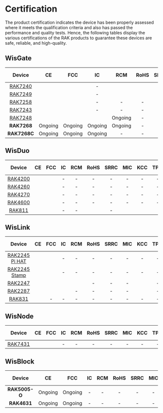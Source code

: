 # Certification



The product certification indicates the device has been properly assessed where it meets the qualification criteria and also has passed the performance and quality tests. Hence, the following tables display the various certifications of the RAK products to guarantee these devices are safe, reliable, and high-quality.



## WisGate

|  Device  | CE | FCC | IC | RCM | RoHS | SRRC | MIC | KCC | TPIT | OFCA | IMDA | ANATEL | Ukraine | IP67 | TEMPERATURE TEST |
| :------: |:--:|:---:|:--:|:---:|:----:|:----:|:---:|:---:|:----:|:----:|:----:|:------:|:-------:|:----:|:----------------:|
| <a href="/Product-Categories/WisGate/RAK7240/Overview/" target="_blank"> RAK7240 </a> | [](https://downloads.rakwireless.com/LoRa/RAK7240/Certification-Report/RAK7240_CE_Certificate.zip) | [](https://downloads.rakwireless.com/LoRa/RAK7240/Certification-Report/RAK7240_FCC_Certificate.zip)  |   -   |  [](https://downloads.rakwireless.com/LoRa/RAK7240/Certification-Report/RAK7240-RCM-Declaration-of-Conformity.pdf)  |  [](https://downloads.rakwireless.com/LoRa/RAK7240/Certification-Report/RAK-ROHS-ATL202011241747R01-Report.pdf)   |  -   |  -  |  -  |  -  |  -  |  -  | Ongoing | - | - | - |
| <a href="/Product-Categories/WisGate/RAK7249/Overview/" target="_blank"> RAK7249 </a> | [](https://downloads.rakwireless.com/LoRa/DIY-Gateway-RAK7249/Certification-Report/RAK7249_RED%28CE%29_Certificate.zip) | [](https://downloads.rakwireless.com/LoRa/DIY-Gateway-RAK7249/Certification-Report/RAK7249_FCC_Certificate.zip)  |  -  | [](https://downloads.rakwireless.com/LoRa/DIY-Gateway-RAK7249/Certification-Report/RAK7249-RCM-Declaration-of-Conformity.pdf) | [](https://downloads.rakwireless.com/LoRa/DIY-Gateway-RAK7249/Certification-Report/RAK7249-ROHS-ATL20191105773R01-Report.pdf) |   -   |  -  |   -   |  -   |   -   |  -  |   -   |   -   | [](https://downloads.rakwireless.com/LoRa/DIY-Gateway-RAK7249/Certification-Report/RAK7249_Enclosure_IP67_Test_Report.pdf) | [](https://downloads.rakwireless.com/LoRa/DIY-Gateway-RAK7249/Certification-Report/RAK7249_High%26Low-Temperature_Test_Report.pdf) |
| <a href="/Product-Categories/WisGate/RAK7258/Overview/" target="_blank"> RAK7258 </a> |  [](https://downloads.rakwireless.com/LoRa/Indoor-Gateway-RAK7258/Certification-Report/RAK7258_CE_Certificate.zip)    |  [](https://downloads.rakwireless.com/LoRa/Indoor-Gateway-RAK7258/Certification-Report/RAK7258_FCC_Certificate.zip)   | - | - | - | -| - | - | - | - | - | - | - | - | - |
| <a href="/Product-Categories/WisGate/RAK7243/Overview/" target="_blank"> RAK7243 </a> |  [](https://downloads.rakwireless.com/LoRa/Pilot-Gateway-Pro-RAK7243/Certification-Report/RAK7243_CE_Certificate.zip)   | [](https://downloads.rakwireless.com/LoRa/Pilot-Gateway-Pro-RAK7243/Certification-Report/RAK7243_FCC_Certificate.zip) |  -  |  -  | - | - |  -  | - | - | - | - | - | - | - | -  |
| <a href="/Product-Categories/WisGate/RAK7248/Overview/" target="_blank"> RAK7248 </a>| [](https://downloads.rakwireless.com/LoRa/RAK7248/Certification/RAK7248_CE_Certification.zip) | [](https://downloads.rakwireless.com/LoRa/RAK7248/Certification/RAK7248_FCC_Certification.zip)  | [](https://downloads.rakwireless.com/LoRa/RAK7248/Certification/RAK7248_IC_Certification.zip) | Ongoing  | - | [](https://downloads.rakwireless.com/LoRa/RAK7248/Certification/RAK7248_SRRC_certification.zip) | - | Ongoing | - | Ongoing | [](https://downloads.rakwireless.com/LoRa/RAK7248/Certification/RAK7248_IMDA_Certification.zip) | - | [](https://downloads.rakwireless.com/LoRa/RAK7248/Certification/RAK7248_Ukraine_Certification.rar) |  - |  -  |
| **RAK7268**  | Ongoing | Ongoing | Ongoing | Ongoing |  -  |  -  |  -  | Ongoing |  -  |  -  | - | Ongoing | - |  -  |  -  |
| **RAK7268C** | Ongoing | Ongoing | Ongoing |  - |  -  |  -  |  -  |  -  |  -   |  -  | -  |  -  |  -  | -  | - |

## WisDuo

| Device  |  CE  |  FCC  | IC  | RCM |  RoHS  | SRRC |  MIC   | KCC  |  TPIT  | OFCA | IMDA | ANATEL | Ukraine | IP67 | TEMPERATURE TEST |
| :-----: | :--: | :---: | :-: | :-: | :----: | :--: | :----: | :--: | :----: | :--: | :--: | :----: | :-----: | :--: | :--------------: |
| <a href="/Product-Categories/WisDuo/RAK4200-Module/Overview/" target="_blank"> RAK4200 </a> | [](https://downloads.rakwireless.com/LoRa/RAK4200/Certification-Report/RAK4200H_CE_Certificate.zip)  | [](https://downloads.rakwireless.com/LoRa/RAK4200/Certification-Report/RAK4200_FCC_certification.zip)  | - | - | - | - | - | - | - | - | - | - | - | - | - |
| <a href="/Product-Categories/WisDuo/RAK4260-Module/Overview/" target="_blank"> RAK4260 </a> | [](https://downloads.rakwireless.com/LoRa/RAK4260/Certification-Report/RAK4260H-CE-ATL20191108787-Certificate.pdf) | [](https://downloads.rakwireless.com/LoRa/RAK4260/Certification-Report/RAK4260H-FCC-2AF6B-Certificate.pdf) | - | - | - | - | - | - | - | - | - | - |  - | - | - |
| <a href="/Product-Categories/WisDuo/RAK4270-Module/Overview/" target="_blank"> RAK4270 </a> | [](https://downloads.rakwireless.com/LoRa/RAK4270/Certification-Report/CE%20Certification.zip)  |  [](https://downloads.rakwireless.com/LoRa/RAK4270/Certification-Report/FCC%20Certification.zip)  | - | - | - | - | - | - | - | - | - | - | - | - | - |
| <a href="/Product-Categories/WisDuo/RAK4600-Module/Overview/" target="_blank"> RAK4600 </a> | [](https://downloads.rakwireless.com/LoRa/RAK4600/Certification/RAK4600%20CE%20Certification.zip)  | [](https://downloads.rakwireless.com/LoRa/RAK4600/Certification/RAK4600%20FCC%20Certification.zip)  | - | - | - | - | - | - | - | - | - | - | - | - | - |
| <a href="/Product-Categories/WisDuo/RAK811-Module/Overview/" target="_blank"> RAK811 </a>  | [](https://downloads.rakwireless.com/LoRa/RAK811/Certification_Report/RAK811%20CE%20Certification.rar) | [](https://downloads.rakwireless.com/LoRa/RAK811/Certification_Report/RAK811%C2%A0FCC%20Certification.rar) |  -  |  -  | [](https://downloads.rakwireless.com/LoRa/RAK811/Certification_Report/RAK811%C2%A0ROSH%20Certification.rar) |  -   | [](https://downloads.rakwireless.com/LoRa/RAK811/Certification_Report/RAK811%C2%A0MIC%20Certification.rar) | [](https://downloads.rakwireless.com/LoRa/RAK811/Certification_Report/RAK811_KCC%C2%A0%28Certificate%29.pdf) | [](https://downloads.rakwireless.com/LoRa/RAK811/Certification_Report/RAK811%20AS923%20Actility%20TPIT%20Certificate.zip) | - | - | -  | - | - | - |

## WisLink

|  Device  |  CE   |  FCC  |  IC  |  RCM  | RoHS | SRRC | MIC | KCC  | TPIT | OFCA | IMDA | ANATEL | Ukraine | IP67 | TEMPERATURE TEST |
| :------: | :---: | :---: | :--: | :---: | :--: | :--: | :-: | :--: | :--: | :--: | :--: | :----: | :-----: | :--: | :--------------: |
| <a href="/Product-Categories/WisLink/RAK2245-Pi-HAT/Overview/" target="_blank"> RAK2245 Pi HAT </a> | [](https://downloads.rakwireless.com/LoRa/RAK2245-Pi-HAT/Certification-Report/RAK2245_Pi_HAT_CE_Certificate.zip)  | [](https://downloads.rakwireless.com/LoRa/RAK2245-Pi-HAT/Certification-Report/RAK2245_Pi_HAT_FCC_Certificate.zip) | - | - | - | - | - | - | - | - | - | - | - | - | - |
| <a href="/Product-Categories/WisLink/RAK2245-Stamp-Edition/Overview/" target="_blank"> RAK2245 Stamp </a> |  [](https://downloads.rakwireless.com/LoRa/RAK2245/Certification-Report/RAK2245_CE_Certificate.zipm) | [](https://downloads.rakwireless.com/LoRa/RAK2245/Certification-Report/RAK2245_FCC_Certificate.zip) | - | - | - | - | - | - | - | - | - | - | - | - | - |
| <a href="/Product-Categories/WisLink/RAK2247/Overview/" target="_blank"> RAK2247 </a> |  [](https://downloads.rakwireless.com/LoRa/RAK2247-Mini-PCIe/Certification-Report/RAK2247_CE_Certificate.zip)  |  [](https://downloads.rakwireless.com/LoRa/RAK2247-Mini-PCIe/Certification-Report/RAK2247_FCC_Certificate.zip)   | [](https://downloads.rakwireless.com/LoRa/RAK2247-Mini-PCIe/Certification-Report/RAK2247_IC_certificate%20.zip) | [](https://downloads.rakwireless.com/LoRa/RAK2247-Mini-PCIe/Certification-Report/RAK2247-RCM-Declaration-of-Conformity.pdf) | - | - | - | [](https://downloads.rakwireless.com/LoRa/RAK2247-Mini-PCIe/Certification-Report/RAK2247-RCM-Declaration-of-Conformity.pdf) | - | - | - | - | - | - | - |
| <a href="/Product-Categories/WisLink/RAK2287/Overview/" target="_blank"> RAK2287 </a> | [](https://downloads.rakwireless.com/LoRa/RAK2287-Mini-PCIe/Certification/RAK2287%20CE%20certification.zip) | [](https://downloads.rakwireless.com/LoRa/RAK2287-Mini-PCIe/Certification/RAK2287%20FCC%20certification.zip)  |  [](https://downloads.rakwireless.com/LoRa/RAK2287-Mini-PCIe/Certification/RAK2287%20IC%20certification.zip) | - | - | - | - | [](https://downloads.rakwireless.com/LoRa/RAK2287-Mini-PCIe/Certification/RAK2287_KCC_Certificate.zip) | - | - | - | - | - | - | - |
| <a href="/Product-Categories/WisLink/RAK831/Overview/" target="_blank"> RAK831 </a>   | [](https://downloads.rakwireless.com/LoRa/RAK831-LoRa-Gateway/Certification-Report/CE%20Label%20and%20Label%20location_RED.pdf) | - | - | - | - | - | - | -  |  -  | -  | - | - | - | - | - |

## WisNode

| Device |  CE  | FCC | IC  | RCM | RoHS | SRRC | MIC | KCC | TPIT | OFCA | IMDA | ANATEL | Ukraine | IP67 | TEMPERATURE TEST |
| :----: | :--: | :-: | :-: | :-: | :--: | :--: | :-: | :-: | :--: | :--: | :--: | :----: | :-----: | :--: | :--------------: |
| <a href="/Product-Categories/WisNode/RAK7431/Overview/" target="_blank"> RAK7431 </a>  | [](https://downloads.rakwireless.com/LoRa/RAK7431/Certification-Report/RAK7431_CE_Certificate.zip) | [](https://downloads.rakwireless.com/LoRa/RAK7431/Certification-Report/RAK7431_FCC_Certificate.zip) |  -  |  -  |  -   |  -   |  -  |  -  |  -   |  -   |  -   |   -    |    -    |  -   |        -         |

## WisBlock

|  Device   |   CE    |   FCC   | IC  | RCM | RoHS | SRRC | MIC | KCC | TPIT | OFCA | IMDA | ANATEL | Ukraine | IP67 | TEMPERATURE TEST |
| :-------: | :-----: | :-----: | :-: | :-: | :--: | :--: | :-: | :-: | :--: | :--: | :--: | :----: | :-----: | :--: | :--------------: |
| **RAK5005-O** | Ongoing | Ongoing |  -  |  -  |  -   |  -   |  -  |  -  |  -   |  -   |  -   |   -    |    -    |  -   |        -         |
|  **RAK4631**  | Ongoing | Ongoing |  -  |  -  |  -   |  -   |  -  |  -  |  -   |  -   |  -   |   -    |    -    |  -   |        -         |
